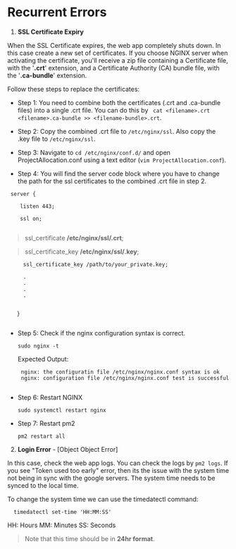# Recurrent Errors

1. **SSL Certificate Expiry**

  When the SSL Certificate expires, the web app completely shuts down. In this case create a new set of certificates. If you choose NGINX server when activating the certificate, you'll receive a zip file containing a Certificate file, with the '**.crt**' extension, and a Certificate Authority (CA) bundle file, with the '**.ca-bundle**' extension.
  
  
  Follow these steps to replace the certificates:
  
  - Step 1: You need to combine both the certificates (.crt and .ca-bundle files) into a single .crt file. You can do this by ``` cat <filename>.crt <filename>.ca-bundle >> <filename-bundle>.crt```.
  
  - Step 2: Copy the combined .crt file to ```/etc/nginx/ssl```. Also copy the <keyname>.key file to ```/etc/nginx/ssl```.
  
  - Step 3: Navigate to ```cd /etc/nginx/conf.d/``` and open ProjectAllocation.conf using a text editor (``` vim ProjectAllocation.conf ```).
  
  - Step 4: You will find the server code block where you have to change the path for the ssl certificates to the combined .crt file in step 2.
      
  ```
   server {

      listen 443;

      ssl on;
      
  ```

   >  ssl_certificate **/etc/nginx/ssl/<filename-bundle>.crt**;
  
   >  ssl_certificate_key **/etc/nginx/ssl/<keyname>.key**;
 
 ```
      ssl_certificate_key /path/to/your_private.key;
        
      .
      .
      .
      .
      
     
    }
      
  ```
  - Step 5: Check if the nginx configuration syntax is correct. 
      
      ``` sudo nginx -t ```
      
      Expected Output:
      
      ``` 
       nginx: the configuratin file /etc/nginx/nginx.conf syntax is ok
       nginx: configuration file /etc/nginx/nginx.conf test is successful
       
      ```
      
   - Step 6: Restart NGINX
        
        ``` sudo systemctl restart nginx ```
    
   - Step 7: Restart pm2
        
        ``` pm2 restart all ```
  
  
2. **Login Error** - [Object Object Error]
  
  In this case, check the web app logs. You can check the logs by ```pm2 logs```. If you see "Token used too early" error, then its the issue with the system time not being in sync with the google servers. The system time needs to be synced to the local time. 
  
  To change the system time we can use the timedatectl command:
  
  ``` 
    timedatectl set-time 'HH:MM:SS'
  ```
  HH: Hours 
  MM: Minutes
  SS: Seconds
  > Note that this time should be in **24hr format**.
